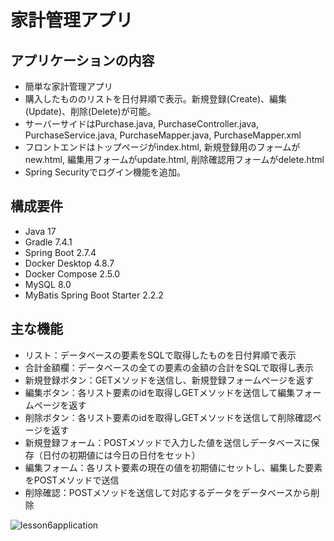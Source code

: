 # 家計管理アプリ
## アプリケーションの内容
- 簡単な家計管理アプリ
- 購入したもののリストを日付昇順で表示。新規登録(Create)、編集(Update)、削除(Delete)が可能。
- サーバーサイドはPurchase.java, PurchaseController.java, PurchaseService.java, PurchaseMapper.java, PurchaseMapper.xml
- フロントエンドはトップページがindex.html, 新規登録用のフォームがnew.html, 編集用フォームがupdate.html, 削除確認用フォームがdelete.html
- Spring Securityでログイン機能を追加。

## 構成要件
- Java 17  
- Gradle 7.4.1  
- Spring Boot 2.7.4  
- Docker Desktop 4.8.7  
- Docker Compose 2.5.0  
- MySQL 8.0  
- MyBatis Spring Boot Starter 2.2.2  

## 主な機能
- リスト：データベースの要素をSQLで取得したものを日付昇順で表示
- 合計金額欄：データベースの全ての要素の金額の合計をSQLで取得し表示
- 新規登録ボタン：GETメソッドを送信し、新規登録フォームページを返す
- 編集ボタン：各リスト要素のidを取得しGETメソッドを送信して編集フォームページを返す
- 削除ボタン：各リスト要素のidを取得しGETメソッドを送信して削除確認ページを返す
- 新規登録フォーム：POSTメソッドで入力した値を送信しデータベースに保存（日付の初期値には今日の日付をセット）
- 編集フォーム：各リスト要素の現在の値を初期値にセットし、編集した要素をPOSTメソッドで送信
- 削除確認：POSTメソッドを送信して対応するデータをデータベースから削除

![lesson6application](https://user-images.githubusercontent.com/103230014/171185307-5d68514c-6b95-45dd-a69e-d368d2a93526.gif)
